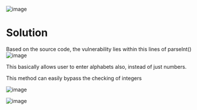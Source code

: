 ![image](https://github.com/user-attachments/assets/0b460158-7d3f-4f50-bb26-30500c3a166a)

# Solution
Based on the source code, the vulnerability lies within this lines of parseInt()
![image](https://github.com/user-attachments/assets/d8fcba6f-9c53-4c46-9110-77c3813cd954)

This basically allows user to enter alphabets also, instead of just numbers.

This method can easily bypass the checking of integers

![image](https://github.com/user-attachments/assets/d91b61d9-6fab-4b6a-8b52-df0bc61aebc4)

![image](https://github.com/user-attachments/assets/6d7796ca-17cd-491d-8a6d-ebef7db69a93)
